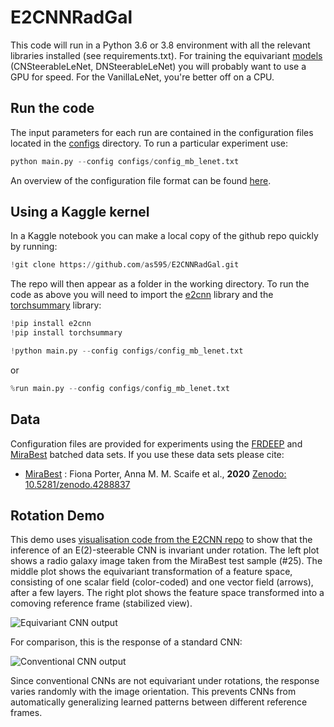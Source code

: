 # E2CNNRadGal

This code will run in a Python 3.6 or 3.8 environment with all the relevant libraries installed (see requirements.txt). For training the equivariant [models](./models.py) (CNSteerableLeNet, DNSteerableLeNet) you will probably want to use a GPU for speed. For the VanillaLeNet, you're better off on a CPU.

## Run the code

The input parameters for each run are contained in the configuration files located in the [configs](./configs) directory. To run a particular experiment use:

```python
python main.py --config configs/config_mb_lenet.txt
```
An overview of the configuration file format can be found [here](./configs/README.md).


## Using a Kaggle kernel

In a Kaggle notebook you can make a local copy of the github repo quickly by running:

```python
!git clone https://github.com/as595/E2CNNRadGal.git
```

The repo will then appear as a folder in the working directory. To run the code as above you will need to import the [e2cnn]() library and the [torchsummary]() library:

```python
!pip install e2cnn
!pip install torchsummary
```

```python
!python main.py --config configs/config_mb_lenet.txt
```

or

```python
%run main.py --config configs/config_mb_lenet.txt
```


## Data

Configuration files are provided for experiments using the [FRDEEP]() and [MiraBest]() batched data sets. If you use these data sets please cite:

* [MiraBest](https://zenodo.org/record/4288837#.X_XjDC-l3Aw) : Fiona Porter, Anna M. M. Scaife et al., **2020** [Zenodo: 10.5281/zenodo.4288837](https://zenodo.org/record/4288837#.X_XjDC-l3Aw)


## Rotation Demo 

This demo uses [visualisation code from the E2CNN repo](https://github.com/QUVA-Lab/e2cnn/blob/master/visualizations/animation.py) to show that the inference of an E(2)-steerable CNN is invariant under rotation. The left plot shows a radio galaxy image taken from the MiraBest test sample (#25). The middle plot shows the equivariant transformation of a feature space, consisting of one scalar field (color-coded) and one vector field (arrows), after a few layers. The right plot shows the feature space transformed into a comoving reference frame (stabilized view).

![Equivariant CNN output](https://github.com/as595/E2CNNRadGal/blob/main/visualisations/mbtest_25_mixed.gif)

For comparison, this is the response of a standard CNN:

![Conventional CNN output](https://github.com/as595/E2CNNRadGal/blob/main/visualisations/mbtest_25_scalar.gif)

Since conventional CNNs are not equivariant under rotations, the response varies randomly with the image orientation.
This prevents CNNs from automatically generalizing learned patterns between different reference frames.
